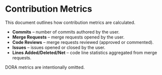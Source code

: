 # Contribution Metrics

This document outlines how contribution metrics are calculated.

- **Commits** – number of commits authored by the user.
- **Merge Requests** – merge requests opened by the user.
- **Code Reviews** – merge requests reviewed (approved or commented).
- **Issues** – issues opened or closed by the user.
- **Lines Added/Deleted/Net** – code line statistics aggregated from merge requests.

DORA metrics are intentionally omitted.
